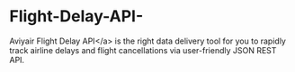 # Flight-Delay-API-
Aviyair Flight Delay API&lt;/a> is the right data delivery tool for you to rapidly track airline delays and flight cancellations via user-friendly JSON REST API.
